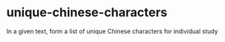 # unique-chinese-characters
In a given text, form a list of unique Chinese characters for individual study
